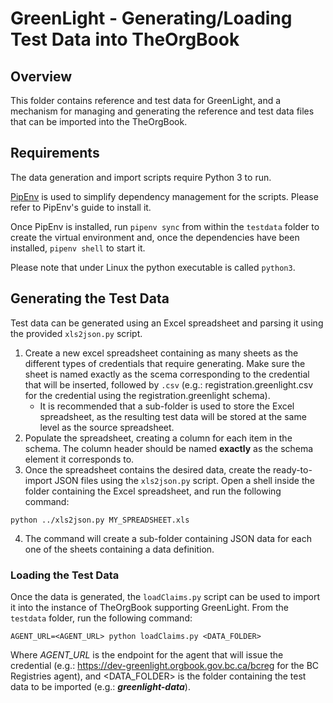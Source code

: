 # GreenLight - Generating/Loading Test Data into TheOrgBook

## Overview

This folder contains reference and test data for GreenLight, and a mechanism for managing and generating the reference and test data files that can be imported into the TheOrgBook.

## Requirements

The data generation and import scripts require Python 3 to run.

[PipEnv](https://pipenv.readthedocs.io/en/latest/) is used to simplify dependency management for the scripts. Please refer to PipEnv's guide to install it.

Once PipEnv is installed, run `pipenv sync` from within the `testdata` folder to create the virtual environment and, once the dependencies have been installed, `pipenv shell` to start it.

Please note that under Linux the python executable is called `python3`.

## Generating the Test Data

Test data can be generated using an Excel spreadsheet and parsing it using the provided `xls2json.py` script.

1. Create a new excel spreadsheet containing as many sheets as the different types of credentials that require generating. Make sure the sheet is named exactly as the scema corresponding to the credential that will be inserted, followed by `.csv` (e.g.: registration.greenlight.csv for the credential using the registration.greenlight schema).
    * It is recommended that a sub-folder is used to store the Excel spreadsheet, as the resulting test data will be stored at the same level as the source spreadsheet.
2. Populate the spreadsheet, creating a column for each item in the schema. The column header should be named **exactly** as the schema element it corresponds to.
3. Once the spreadsheet contains the desired data, create the ready-to-import JSON files using the `xls2json.py` script. Open a shell inside the folder containing the Excel spreadsheet, and run the following command:
```
python ../xls2json.py MY_SPREADSHEET.xls
```
4. The command will create a sub-folder containing JSON data for each one of the sheets containing a data definition.

### Loading the Test Data

Once the data is generated, the `loadClaims.py` script can be used to import it into the instance of TheOrgBook supporting GreenLight. From the `testdata` folder, run the following command:
```
AGENT_URL=<AGENT_URL> python loadClaims.py <DATA_FOLDER>
```
Where *AGENT_URL* is the endpoint for the agent that will issue the credential (e.g.: https://dev-greenlight.orgbook.gov.bc.ca/bcreg for the BC Registries agent), and <DATA_FOLDER> is the folder containing the test data to be imported (e.g.: ***greenlight-data***).
